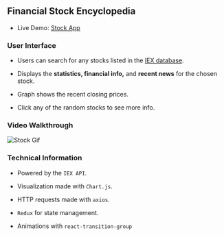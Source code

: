 ## Financial Stock Encyclopedia

- Live Demo: [Stock App](https://my-stocks.herokuapp.com/)

### User Interface

- Users can search for any stocks listed in the [IEX database](https://iextrading.com/developer/docs/#batch-requests).

- Displays the **statistics, financial info,** and **recent news** for the chosen stock.

- Graph shows the recent closing prices.

- Click any of the random stocks to see more info.

### Video Walkthrough
![Stock Gif](stock.gif)

### Technical Information

- Powered by the `IEX API`.

- Visualization made with `Chart.js`.

- HTTP requests made with `axios`.

- `Redux` for state management.

- Animations with `react-transition-group`

